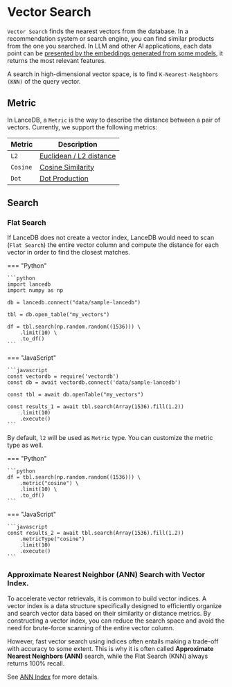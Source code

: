 # Vector Search

`Vector Search` finds the nearest vectors from the database.
In a recommendation system or search engine, you can find similar products from
the one you searched.
In LLM and other AI applications,
each data point can be [presented by the embeddings generated from some models](embedding.md),
it returns the most relevant features.

A search in high-dimensional vector space, is to find `K-Nearest-Neighbors (KNN)` of the query vector.

## Metric

In LanceDB, a `Metric` is the way to describe the distance between a pair of vectors.
Currently, we support the following metrics:

| Metric      | Description                          |
| ----------- | ------------------------------------ |
| `L2`        | [Euclidean / L2 distance](https://en.wikipedia.org/wiki/Euclidean_distance) |
| `Cosine`    | [Cosine Similarity](https://en.wikipedia.org/wiki/Cosine_similarity)|
| `Dot`       | [Dot Production](https://en.wikipedia.org/wiki/Dot_product) |


## Search

### Flat Search

If LanceDB does not create a vector index, LanceDB would need to scan (`Flat Search`) the entire vector column
and compute the distance for each vector in order to find the closest matches.


<!-- Setup Code
```python
import lancedb
import numpy as np
uri = "data/sample-lancedb"
db = lancedb.connect(uri)

data = [{"vector": row, "item": f"item {i}"}
     for i, row in enumerate(np.random.random((10_000, 1536)).astype('float32'))]

db.create_table("my_vectors", data=data)
```
-->
<!-- Setup Code
```javascript
const vectordb_setup = require('vectordb')
const db_setup = await vectordb_setup.connect('data/sample-lancedb')

let data = []
for (let i = 0; i < 10_000; i++) {
     data.push({vector: Array(1536).fill(i), id: `${i}`, content: "", longId: `${i}`},)
}
await db_setup.createTable('my_vectors', data)
```
-->
=== "Python"


    ```python
    import lancedb
    import numpy as np

    db = lancedb.connect("data/sample-lancedb")

    tbl = db.open_table("my_vectors")

    df = tbl.search(np.random.random((1536))) \
        .limit(10) \
        .to_df()
    ```

=== "JavaScript"

    ```javascript
    const vectordb = require('vectordb')
    const db = await vectordb.connect('data/sample-lancedb')

    const tbl = await db.openTable("my_vectors")

    const results_1 = await tbl.search(Array(1536).fill(1.2))
        .limit(10)
        .execute()
    ```

By default, `l2` will be used as `Metric` type. You can customize the metric type
as well.

=== "Python"

    ```python
    df = tbl.search(np.random.random((1536))) \
        .metric("cosine") \
        .limit(10) \
        .to_df()
    ```


=== "JavaScript"

    ```javascript
    const results_2 = await tbl.search(Array(1536).fill(1.2))
        .metricType("cosine")
        .limit(10)
        .execute()
    ```


### Approximate Nearest Neighbor (ANN) Search with Vector Index.

To accelerate vector retrievals, it is common to build vector indices.
A vector index is a data structure specifically designed to efficiently organize and
search vector data based on their similarity or distance metrics.
By constructing a vector index, you can reduce the search space and avoid the need
for brute-force scanning of the entire vector column.

However, fast vector search using indices often entails making a trade-off with accuracy to some extent.
This is why it is often called **Approximate Nearest Neighbors (ANN)** search, while the Flat Search (KNN)
always returns 100% recall.

See [ANN Index](ann_indexes.md) for more details.